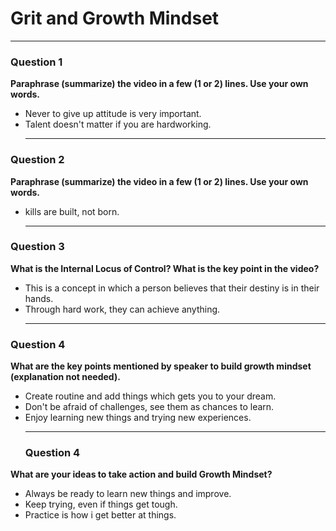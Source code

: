 # Grit and Growth Mindset
***
### Question 1
**Paraphrase (summarize) the video in a few (1 or 2) lines. Use your own words.**

- Never to give up attitude is very important.
- Talent doesn't matter if you are hardworking.
  ***
### Question 2
**Paraphrase (summarize) the video in a few (1 or 2) lines. Use your own words.**

- kills are built, not born.
  ***
### Question 3
**What is the Internal Locus of Control? What is the key point in the video?**

- This is a concept in which a person believes that their destiny is in their hands.
- Through hard work, they can achieve anything.
  ***
### Question 4
**What are the key points mentioned by speaker to build growth mindset (explanation not needed).**

- Create routine and add things which gets you to your dream.
- Don't be afraid of challenges, see them as chances to learn.
- Enjoy learning new things and trying new experiences.
  ***
  ### Question 4
**What are your ideas to take action and build Growth Mindset?**

- Always be ready to learn new things and improve.
- Keep trying, even if things get tough.
- Practice is how i get better at things.
